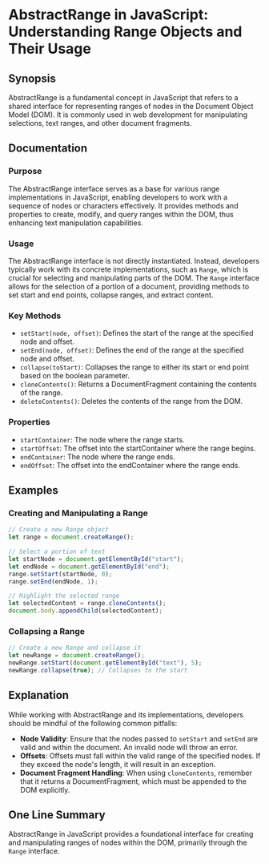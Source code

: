 <!--
Meta Description: # AbstractRange in JavaScript: Understanding Range Objects and Their Usage ## Synopsis AbstractRange is a fundamental concept in JavaScript that refer...
Meta Keywords: range, document, node, abstractrange, javascript
-->

# AbstractRange in JavaScript: Understanding Range Objects and Their Usage

## Synopsis
AbstractRange is a fundamental concept in JavaScript that refers to a shared interface for representing ranges of nodes in the Document Object Model (DOM). It is commonly used in web development for manipulating selections, text ranges, and other document fragments.

## Documentation
### Purpose
The AbstractRange interface serves as a base for various range implementations in JavaScript, enabling developers to work with a sequence of nodes or characters effectively. It provides methods and properties to create, modify, and query ranges within the DOM, thus enhancing text manipulation capabilities.

### Usage
The AbstractRange interface is not directly instantiated. Instead, developers typically work with its concrete implementations, such as `Range`, which is crucial for selecting and manipulating parts of the DOM. The `Range` interface allows for the selection of a portion of a document, providing methods to set start and end points, collapse ranges, and extract content.

### Key Methods
- `setStart(node, offset)`: Defines the start of the range at the specified node and offset.
- `setEnd(node, offset)`: Defines the end of the range at the specified node and offset.
- `collapse(toStart)`: Collapses the range to either its start or end point based on the boolean parameter.
- `cloneContents()`: Returns a DocumentFragment containing the contents of the range.
- `deleteContents()`: Deletes the contents of the range from the DOM.

### Properties
- `startContainer`: The node where the range starts.
- `startOffset`: The offset into the startContainer where the range begins.
- `endContainer`: The node where the range ends.
- `endOffset`: The offset into the endContainer where the range ends.

## Examples
### Creating and Manipulating a Range
```javascript
// Create a new Range object
let range = document.createRange();

// Select a portion of text
let startNode = document.getElementById("start");
let endNode = document.getElementById("end");
range.setStart(startNode, 0);
range.setEnd(endNode, 1);

// Highlight the selected range
let selectedContent = range.cloneContents();
document.body.appendChild(selectedContent);
```

### Collapsing a Range
```javascript
// Create a new Range and collapse it
let newRange = document.createRange();
newRange.setStart(document.getElementById("text"), 5);
newRange.collapse(true); // Collapses to the start
```

## Explanation
While working with AbstractRange and its implementations, developers should be mindful of the following common pitfalls:
- **Node Validity**: Ensure that the nodes passed to `setStart` and `setEnd` are valid and within the document. An invalid node will throw an error.
- **Offsets**: Offsets must fall within the valid range of the specified nodes. If they exceed the node's length, it will result in an exception.
- **Document Fragment Handling**: When using `cloneContents`, remember that it returns a DocumentFragment, which must be appended to the DOM explicitly.

## One Line Summary
AbstractRange in JavaScript provides a foundational interface for creating and manipulating ranges of nodes within the DOM, primarily through the `Range` interface.